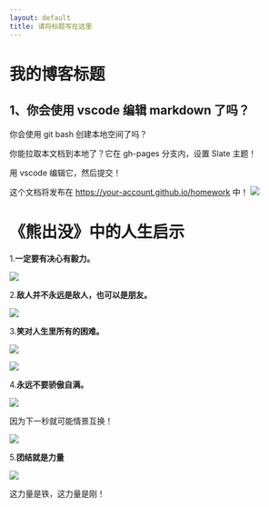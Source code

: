 ```yaml
---
layout: default
title: 请将标题写在这里
---
```


# 我的博客标题

## 1、你会使用 vscode 编辑 markdown 了吗？

你会使用 git bash 创建本地空间了吗？

你能拉取本文档到本地了？它在 gh-pages 分支内，设置 Slate 主题！

用 vscode 编辑它，然后提交！

这个文档将发布在 https://your-account.github.io/homework 中！
![](images/exclamation.png)
# 《熊出没》中的人生启示

1.**一定要有决心有毅力。**

![](https://timgsa.baidu.com/timg?image&quality=80&size=b9999_10000&sec=1538319883&di=be7be6f86c7235e4ce5ba0e95dfa3749&imgtype=jpg&er=1&src=http%3A%2F%2Fvpic.video.qq.com%2F85243465%2Ft03274fepsg_ori_3.jpg)

2.**敌人并不永远是敌人，也可以是朋友。**

![](https://timgsa.baidu.com/timg?image&quality=80&size=b9999_10000&sec=1537725443921&di=61b08dd39c94d97a18d7d8f8d0a9a644&imgtype=0&src=http%3A%2F%2Fvpic.video.qq.com%2F3388556%2Fe0555pivdvg_ori_3.jpg)

3.**笑对人生里所有的困难。**

![](https://timgsa.baidu.com/timg?image&quality=80&size=b9999_10000&sec=1537725569291&di=3f75b5c1a9544003807a499a356a91eb&imgtype=0&src=http%3A%2F%2Fi1.hdslb.com%2Fbfs%2Farchive%2F841f5b35a6461649d35d2192e6b82e6f5555e3de.jpg)

![](https://timgsa.baidu.com/timg?image&quality=80&size=b9999_10000&sec=1537725624820&di=74ecca3dcf81aa3621ff932fe74b2d7e&imgtype=0&src=http%3A%2F%2Fvpic.video.qq.com%2F3388556%2Fu0394uwtn3x_ori_3.jpg)

4.**永远不要骄傲自满。**

![](https://timgsa.baidu.com/timg?image&quality=80&size=b9999_10000&sec=1537725659372&di=2868442dc01fcd17c3a57e36d162ea5c&imgtype=0&src=http%3A%2F%2Fgss0.baidu.com%2F-Po3dSag_xI4khGko9WTAnF6hhy%2Fzhidao%2Fpic%2Fitem%2Fc8ea15ce36d3d5398d2724033b87e950342ab0d3.jpg)

因为下一秒就可能情景互换！

![](https://timgsa.baidu.com/timg?image&quality=80&size=b9999_10000&sec=1537725693274&di=3f90dbc76441a00621a511af1dbf9c24&imgtype=0&src=http%3A%2F%2Fimage.uczzd.cn%2F4661691914197833905.jpeg%3Fid%3D0)

5.**团结就是力量**

![](https://timgsa.baidu.com/timg?image&quality=80&size=b9999_10000&sec=1537726057194&di=1ad448d798289903629de58406cd0e99&imgtype=0&src=http%3A%2F%2Fi-7.vcimg.com%2Fcrop%2F4828019085c4058fb14df1c093dc1dd2151702%2528600x%2529%2Fthumb.jpg)

这力量是铁，这力量是刚！